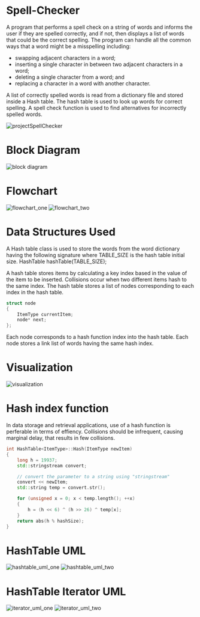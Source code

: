 # Spell-Checker
A program that performs a spell check on a string of words and informs the user if they are spelled correctly, and if not, then displays a list of words that could be the correct spelling. The program can handle all the common ways that a word might be a misspelling including:

 - swapping adjacent characters in a word;
 - inserting a single character in between two adjacent characters in a word;
 - deleting a single character from a word; and
 - replacing a character in a word with another character.

A list of correctly spelled words is read from a dictionary file and stored inside a Hash table. The hash table is used to look up words for correct spelling. A spell check function is used to find alternatives for incorrectly spelled words.

![projectSpellChecker](https://raw.githubusercontent.com/kiddjsh/Spell-Checker/main/screenshots/projectSpellChecker.PNG)

# Block Diagram 

![block diagram](https://raw.githubusercontent.com/kiddjsh/Spell-Checker/main/screenshots/blockdiagram.PNG)

# Flowchart 

![flowchart_one](https://raw.githubusercontent.com/kiddjsh/Spell-Checker/main/screenshots/flowchart_one.PNG)
![flowchart_two](https://raw.githubusercontent.com/kiddjsh/Spell-Checker/main/screenshots/flowchart_two.PNG)

# Data Structures Used

A Hash table class is used to store the words from the word dictionary having the following signature where TABLE_SIZE is the hash table initial size.
HashTable<string> hashTable(TABLE_SIZE);
 
A hash table stores items by calculating a key index based in the value of the item to be inserted. Collisions occur when two different items hash to the same index.
The hash table stores a list of nodes corresponding to each index in the hash table.
 
```C++
struct node
{
    ItemType currentItem;
    node* next;
};
```

Each node corresponds to a hash function index into the hash table. Each node stores a link list of words having the same hash index.

# Visualization

![visualization](https://raw.githubusercontent.com/kiddjsh/Spell-Checker/main/screenshots/visualization.PNG)

# Hash index function
In data storage and retrieval applications, use of a hash function is perferable in terms of effiency. Collisions should be infrequent, causing marginal delay, that results in few collisions.

```C++
int HashTable<ItemType>::Hash(ItemType newItem)
{
    long h = 19937;
    std::stringstream convert;

    // convert the parameter to a string using "stringstream"
    convert << newItem;
    std::string temp = convert.str();

    for (unsigned x = 0; x < temp.length(); ++x)
    {
        h = (h << 6) ^ (h >> 26) ^ temp[x];
    }
    return abs(h % hashSize);
}
```

# HashTable UML

![hashtable_uml_one](https://raw.githubusercontent.com/kiddjsh/Spell-Checker/main/screenshots/hashtable_uml_one.PNG)
![hashtable_uml_two](https://raw.githubusercontent.com/kiddjsh/Spell-Checker/main/screenshots/hashtable_uml_two.PNG)

# HashTable Iterator UML

![iterator_uml_one](https://raw.githubusercontent.com/kiddjsh/Spell-Checker/main/screenshots/iterator_uml_one.PNG)
![iterator_uml_two](https://raw.githubusercontent.com/kiddjsh/Spell-Checker/main/screenshots/iterator_uml_two.PNG)


